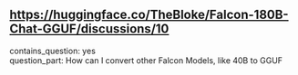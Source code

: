 ## https://huggingface.co/TheBloke/Falcon-180B-Chat-GGUF/discussions/10

contains_question: yes  
question_part: How can I convert other Falcon Models, like 40B to GGUF